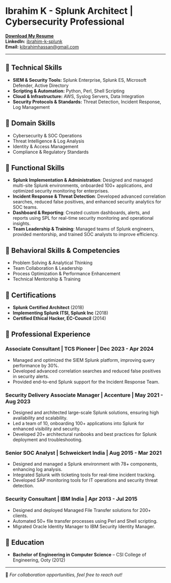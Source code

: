 # Ibrahim K - Splunk Architect | Cybersecurity Professional

**[Download My Resume](resume.pdf)**  
**LinkedIn:** [ibrahim-k-splunk](https://www.linkedin.com/in/ibrahim-k-splunk/)  
**Email:** kibrahimhassan@gmail.com  

---

## 🔹 Technical Skills
- **SIEM & Security Tools:** Splunk Enterprise, Splunk ES, Microsoft Defender, Active Directory  
- **Scripting & Automation:** Python, Perl, Shell Scripting  
- **Cloud & Infrastructure:** AWS, Syslog Servers, Data Integration  
- **Security Protocols & Standards:** Threat Detection, Incident Response, Log Management  

## 🔹 Domain Skills
- Cybersecurity & SOC Operations  
- Threat Intelligence & Log Analysis  
- Identity & Access Management  
- Compliance & Regulatory Standards  

## 🔹 Functional Skills
- **Splunk Implementation & Administration**: Designed and managed multi-site Splunk environments, onboarded 100+ applications, and optimized security monitoring for enterprises.
- **Incident Response & Threat Detection**: Developed advanced correlation searches, reduced false positives, and enhanced security analytics for SOC teams.
- **Dashboard & Reporting**: Created custom dashboards, alerts, and reports using SPL for real-time security monitoring and operational insights.
- **Team Leadership & Training**: Managed teams of Splunk engineers, provided mentorship, and trained SOC analysts to improve efficiency.

## 🔹 Behavioral Skills & Competencies
- Problem Solving & Analytical Thinking  
- Team Collaboration & Leadership  
- Process Optimization & Performance Enhancement  
- Technical Mentorship & Training  

## 🔹 Certifications
- **Splunk Certified Architect** (2018)  
- **Implementing Splunk ITSI, Splunk Inc** (2018)  
- **Certified Ethical Hacker, EC-Council** (2014)  

## 🔹 Professional Experience
### Associate Consultant | TCS Pioneer | Dec 2023 - Apr 2024
- Managed and optimized the SIEM Splunk platform, improving query performance by 30%.
- Developed advanced correlation searches and reduced false positives in security alerts.
- Provided end-to-end Splunk support for the Incident Response Team.

### Security Delivery Associate Manager | Accenture | May 2021 - Aug 2023
- Designed and architected large-scale Splunk solutions, ensuring high availability and scalability.
- Led a team of 10, onboarding 100+ applications into Splunk for enhanced visibility and security.
- Developed 20+ architectural runbooks and best practices for Splunk deployment and troubleshooting.

### Senior SOC Analyst | Schweickert India | Aug 2015 - Mar 2021
- Designed and managed a Splunk environment with 78+ components, enhancing log analysis.
- Integrated Splunk with ticketing tools for real-time incident tracking.
- Developed SAP monitoring tools for IT operations and security threat detection.

### Security Consultant | IBM India | Apr 2013 - Jul 2015
- Designed and deployed Managed File Transfer solutions for 200+ clients.
- Automated 50+ file transfer processes using Perl and Shell scripting.
- Migrated Oracle Identity Manager to IBM Security Identity Manager.

## 🔹 Education
- **Bachelor of Engineering in Computer Science** – CSI College of Engineering, Ooty (2012)

---

📌 *For collaboration opportunities, feel free to reach out!*
